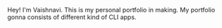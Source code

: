 Hey! I'm Vaishnavi.
This is my personal portfolio in making.
My portfolio gonna consists of different kind of CLI apps.